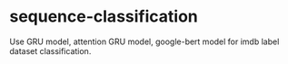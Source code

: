 # sequence-classification
Use GRU model, attention GRU model, google-bert model for imdb label dataset classification.
